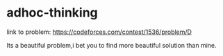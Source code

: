 # adhoc-thinking

link to problem: https://codeforces.com/contest/1536/problem/D

Its a beautiful problem,i bet you to find more beautiful solution than mine.
